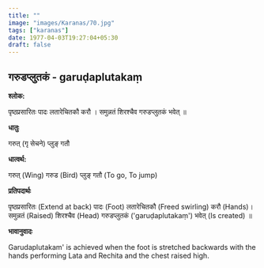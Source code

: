 ```yaml
---
title: ""
image: "images/Karanas/70.jpg"
tags: ["karanas"]
date: 1977-04-03T19:27:04+05:30
draft: false
---
```


## गरुडप्लुतकं - garuḍaplutakaṃ

**श्लोक:**

पृष्ठप्रसारितः पादः लतारेचितकौ करौ । समुन्नतं शिरश्चैव गरुडप्लुतकं भवेत् ॥

**धातुः**

गरुत् (गृ सेचने)
प्लुङ् गतौ

**धात्वर्थ:**

गरुत् (Wing) गरुड (Bird)
प्लुङ् गतौ (To go, To jump)

**प्रतिपदार्थः**

पृष्ठप्रसारितः (Extend at back) पादः (Foot) लतारेचितकौ (Freed swirling) करौ (Hands)। समुन्नतं (Raised) शिरश्चैव (Head) गरुडप्लुतकं ('garuḍaplutakaṃ') भवेत् (Is created) ॥

**भावानुवादः**

Garudaplutakam' is achieved when the foot is stretched backwards with the hands performing Lata and Rechita and the chest raised high.
